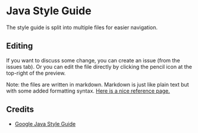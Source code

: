 # Java Style Guide

The style guide is split into multiple files for easier navigation.

## Editing

If you want to discuss some change, you can create an issue (from the issues tab). Or you can edit the file directly by clicking the pencil icon at the top-right of the preview.

Note: the files are written in markdown. Markdown is just like plain text but with some added formatting syntax. [Here is a nice reference page.](https://guides.github.com/features/mastering-markdown/#examples)

## Credits

- [Google Java Style Guide](https://google.github.io/styleguide/javaguide.html)
